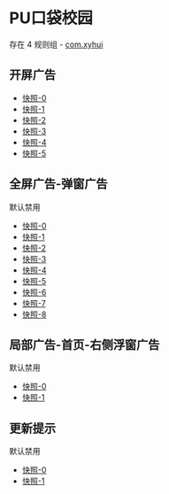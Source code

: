 # PU口袋校园

存在 4 规则组 - [com.xyhui](/src/apps/com.xyhui.ts)

## 开屏广告

- [快照-0](https://i.gkd.li/i/14560058)
- [快照-1](https://i.gkd.li/i/14560214)
- [快照-2](https://i.gkd.li/i/12642486)
- [快照-3](https://i.gkd.li/i/12846496)
- [快照-4](https://i.gkd.li/i/12868232)
- [快照-5](https://i.gkd.li/i/13197417)

## 全屏广告-弹窗广告

默认禁用

- [快照-0](https://i.gkd.li/i/14472097)
- [快照-1](https://i.gkd.li/i/14472098)
- [快照-2](https://i.gkd.li/i/13695488)
- [快照-3](https://i.gkd.li/i/14766902)
- [快照-4](https://i.gkd.li/i/13259196)
- [快照-5](https://i.gkd.li/i/13259198)
- [快照-6](https://i.gkd.li/i/13259183)
- [快照-7](https://i.gkd.li/i/13458692)
- [快照-8](https://i.gkd.li/i/14560546)

## 局部广告-首页-右侧浮窗广告

默认禁用

- [快照-0](https://i.gkd.li/i/12846543)
- [快照-1](https://i.gkd.li/i/12868119)

## 更新提示

默认禁用

- [快照-0](https://i.gkd.li/i/12908853)
- [快照-1](https://i.gkd.li/i/12908865)
